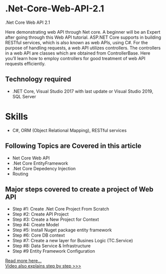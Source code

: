 # .Net-Core-Web-API-2.1
.Net Core Web API 2.1

Here demonstrating web API through Net core. A beginner will be an Expert after going through this Web API tutorial. ASP.NET Core supports 
in building RESTful services, which is also known as web APIs, using C#. For the purpose of handling requests, 
a web API utilizes controllers. The controllers in a web API are classes which are obtained from ControllerBase. 
Here you’ll learn how to employ controllers for good treatment of web API requests efficiently.

## Technology required 
* .NET Core, Visual Studio 2017 with last update or Visual Studio 2019, SQL Server 
# Skills
* C#, ORM (Object Relational Mapping), RESTful services
## Following Topics are Covered in this article
* Net Core Web API
* .Net Core EntityFramework
* .Net Core Depedency Injection
* Routing
## Major steps covered to create a project of Web API
* Step #1: Create .Net Core Project From Scratch
* Step #2: Create API Project
* Step #3: Create a New Project for Context
* Step #4: Create Model
* Step #5: Install Nuget package entity framework
* Step #6: Core DB context
* Step #7: Create a new layer for Busines Logic (TC.Service)
* Step #8: Data Service & Infrastructure
* Step #9 Entity Framework Configuration

[Read more here... ](https://www.technologycrowds.com/2019/12/net-core-web-api-tutorial.html) </br>
[Video also explains step by step >>> ](https://www.youtube.com/watch?v=lfZHKftuQoY&t=1053s)

